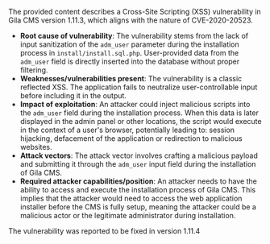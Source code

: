 The provided content describes a Cross-Site Scripting (XSS) vulnerability in Gila CMS version 1.11.3, which aligns with the nature of CVE-2020-20523.

- **Root cause of vulnerability**: The vulnerability stems from the lack of input sanitization of the `adm_user` parameter during the installation process in `install/install.sql.php`. User-provided data from the `adm_user` field is directly inserted into the database without proper filtering.
- **Weaknesses/vulnerabilities present**: The vulnerability is a classic reflected XSS. The application fails to neutralize user-controllable input before including it in the output.
- **Impact of exploitation**: An attacker could inject malicious scripts into the `adm_user` field during the installation process. When this data is later displayed in the admin panel or other locations, the script would execute in the context of a user's browser, potentially leading to: session hijacking, defacement of the application or redirection to malicious websites.
- **Attack vectors**: The attack vector involves crafting a malicious payload and submitting it through the `adm_user` input field during the installation of Gila CMS.
- **Required attacker capabilities/position**: An attacker needs to have the ability to access and execute the installation process of Gila CMS. This implies that the attacker would need to access the web application installer before the CMS is fully setup, meaning the attacker could be a malicious actor or the legitimate administrator during installation.

The vulnerability was reported to be fixed in version 1.11.4